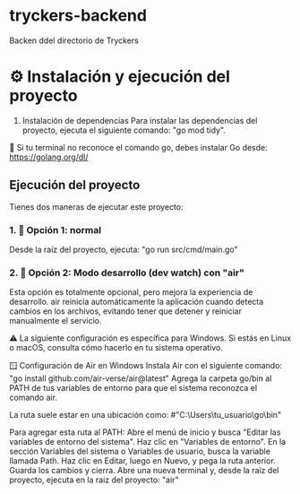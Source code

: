 # tryckers-backend

Backen ddel directorio de Tryckers



# ⚙️ Instalación y ejecución del proyecto

1. Instalación de dependencias
   Para instalar las dependencias del proyecto, ejecuta el siguiente comando: "go mod tidy".

📌 Si tu terminal no reconoce el comando go, debes instalar Go desde: https://golang.org/dl/

##  Ejecución del proyecto
   Tienes dos maneras de ejecutar este proyecto:

### 1. 🔹 Opción 1: normal
Desde la raíz del proyecto, ejecuta:
"go run src/cmd/main.go"

### 2. 🔹 Opción 2: Modo desarrollo (dev watch) con "air"
Esta opción es totalmente opcional, pero mejora la experiencia de desarrollo. air reinicia automáticamente la aplicación cuando detecta cambios en los archivos, evitando tener que detener y reiniciar manualmente el servicio.

   ⚠️ La siguiente configuración es específica para Windows. Si estás en Linux o macOS, consulta cómo hacerlo en tu sistema operativo.

🪟 Configuración de Air en Windows
Instala Air con el siguiente comando:
"go install github.com/air-verse/air@latest"
Agrega la carpeta go/bin al PATH de tus variables de entorno para que el sistema reconozca el comando air.

La ruta suele estar en una ubicación como:
#"C:\Users\tu_usuario\go\bin"

Para agregar esta ruta al PATH:
Abre el menú de inicio y busca "Editar las variables de entorno del sistema".
Haz clic en "Variables de entorno".
En la sección Variables del sistema o Variables de usuario, busca la variable llamada Path.
Haz clic en Editar, luego en Nuevo, y pega la ruta anterior.
Guarda los cambios y cierra.
Abre una nueva terminal y, desde la raíz del proyecto, ejecuta en la raiz del proyecto: "air"


